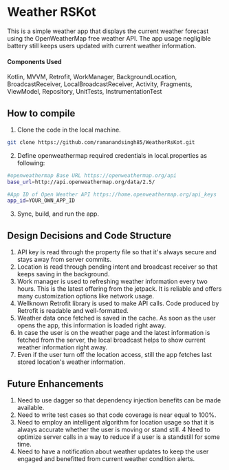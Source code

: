 # Weather RSKot

This is a simple weather app that displays the current weather forecast using the OpenWeatherMap free weather API. The app usage negligible battery still keeps users updated with current weather information.

#### Components Used
Kotlin, MVVM, Retrofit, WorkManager, BackgroundLocation, BroadcastReceiver, LocalBroadcastReceiver, Activity, Fragments, ViewModel, Repository, UnitTests, InstrumentationTest

## How to compile

1. Clone the code in the local machine.

```bash
git clone https://github.com/ramanandsingh85/WeatherRsKot.git
```
2. Define openweathermap required credentials in local.properties as following:

```bash
#openweathermap Base URL https://openweathermap.org/api
base_url=http://api.openweathermap.org/data/2.5/

#App ID of Open Weather API https://home.openweathermap.org/api_keys
app_id=YOUR_OWN_APP_ID
```
3. Sync, build, and run the app.

## Design Decisions and Code Structure

1. API key is read through the property file so that it's always secure and stays away from server commits.
2. Location is read through pending intent and broadcast receiver so that keeps saving in the background. 
3. Work manager is used to refreshing weather information every two hours. This is the latest offering from the jetpack. It is reliable and offers many customization options like network usage.
4. Wellknown Retrofit library is used to make API calls. Code produced by Retrofit is readable and well-formatted.
5. Weather data once fetched is saved in the cache. As soon as the user opens the app, this information is loaded right away.
6. In case the user is on the weather page and the latest information is fetched from the server, the local broadcast helps to show current weather information right away.
7. Even if the user turn off the location access, still the app fetches last stored location's weather information.

## Future Enhancements
1. Need to use dagger so that dependency injection benefits can be made available.
2. Need to write test cases so that code coverage is near equal to 100%.
3. Need to employ an intelligent algorithm for location usage so that it is always accurate whether the user is moving or stand still.
4 Need to optimize server calls in a way to reduce if a user is a standstill for some time.
5. Need to have a notification about weather updates to keep the user engaged and benefitted from current weather condition alerts.